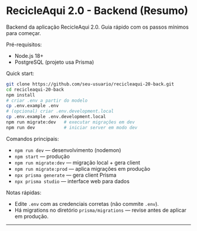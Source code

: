 # RecicleAqui 2.0 - Backend (Resumo)

Backend da aplicação RecicleAqui 2.0. Guia rápido com os passos mínimos para começar.

Pré-requisitos:
- Node.js 18+
- PostgreSQL (projeto usa Prisma)

Quick start:
```bash
git clone https://github.com/seu-usuario/recicleaqui-20-back.git
cd recicleaqui-20-back
npm install
# criar .env a partir do modelo
cp .env.example .env
# (opcional) criar .env.development.local
cp .env.example .env.development.local
npm run migrate:dev   # executar migrações em dev
npm run dev           # iniciar server em modo dev
```

Comandos principais:
- `npm run dev` — desenvolvimento (nodemon)
- `npm start` — produção
- `npm run migrate:dev` — migração local + gera client
- `npm run migrate:prod` — aplica migrações em produção
- `npx prisma generate` — gera client Prisma
- `npx prisma studio` — interface web para dados

Notas rápidas:
- Edite `.env` com as credenciais corretas (não commite `.env`).
- Há migrations no diretório `prisma/migrations` — revise antes de aplicar em produção.

---